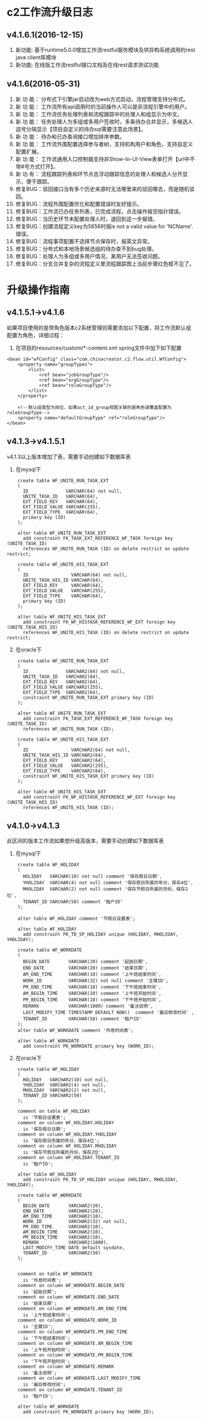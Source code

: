 # c2工作流升级日志
## v4.1.6.1(2016-12-15)
1. 新功能:  基于runtime5.0.0增加工作流restful服务模块及供异构系统调用的rest java client厍模块
2. 新功能:  在线版工作流restful接口文档及在线rest请求测试功能

## v4.1.6(2016-05-31)

1. 新 功 能：  分布式下引擎jar启动改为web方式启动，流程管理支持分布式。
2. 新 功 能：  工作流所有api调用时的当前操作人可以是非流程引擎中的用户。
3. 新 功 能：  工作流任务处理列表和流程跟踪中的处理人和组显示为中文。
4. 新 功 能：  任务处理人为多组或多用户签收时，多条待办合并显示，多候选人逗号分隔显示【项目自定义的待办sql需要注意此场景】。
5. 新 功 能：  待办和已办查询接口增加排序参数。
6. 新 功 能：  工作流外围配置选择参与者树，支持机构用户和角色，支持自定义配置扩展。
7. 新 功 能：  工作流通用入口控制器支持非Show-In-UI-View表单打开【url中不带#号方式打开】。
8. 新 功 有：  流程跟踪列表和环节点击浮动跟踪信息的处理人和候选人分开显示，便于跟踪。
9. 修复BUG：驳回接口当有多个历史来源时无法哪里来的驳回哪去，而是随机驳回。
10. 修复BUG：流程外围配置优化和配置错误时友好提示。
11. 修复BUG：工作流已办任务列表，已完成流程，点击操作报空指针错误。
12. 修复BUG：当历史环节未配置处理人时，退回到这一步报错。
13. 修复BUG：创建流程定义key为5656时报is not a valid value for 'NCName'. 错误。
14. 修复BUG：流程事项配置不选择节点保存时，报英文异常。
15. 修复BUG：分布式和本地场景候选组的待办查不到bug处理。
16. 修复BUG：处理人为多组或多用户情况，某用户无法签收问题。
17. 修复BUG：分支合并复杂的流程定义里流程跟踪图上当前步骤红色框不见了。


# 升级操作指南

## v4.1.5.1->v4.1.6

如果项目使用的是带角色版本c2系统管理则需要添加以下配置，将工作流默认组配置为角色，详细过程：

1. 在项目的resources/custom/*-content.xml spring文件中加下如下配置
```
<bean id="wfConfig" class="com.chinacreator.c2.flow.util.WfConfig">
	<property name="groupTypes">
		<list>
			<ref bean="jobGroupType"/>
			<ref bean="orgGroupType"/>
			<ref bean="roleGroupType"/>
		</list>
	</property>
	
	<!--默认组类型为岗位，如果act_id_group视图关联的是角色请覆盖配置为roleGroupType-->
	<property name="defaultGroupType" ref="roleGroupType"/>
</bean>
``` 

## v4.1.3->v4.1.5.1

v4.1.3以上版本增加了表，需要手动创建如下数据厍表

1. 在mysql下
```
	create table WF_UNITE_RUN_TASK_EXT
	(
	  ID              VARCHAR(64) not null,
	  UNITE_TASK_ID   VARCHAR(64),
	  EXT_FIELD_KEY   VARCHAR(64),
	  EXT_FIELD_VALUE VARCHAR(255),
	  EXT_FIELD_TYPE  VARCHAR(64),
	  primary key (ID)
	);
	
	alter table WF_UNITE_RUN_TASK_EXT
	  add constraint FK_TASK_EXT_REFERENCE_WF_TASK foreign key (UNITE_TASK_ID)
	  references WF_UNITE_RUN_TASK (ID) on delete restrict on update restrict;
	  
	create table WF_UNITE_HIS_TASK_EXT
	(
	  ID                VARCHAR(64) not null,
	  UNITE_TASK_HIS_ID VARCHAR(64),
	  EXT_FIELD_KEY     VARCHAR(64),
	  EXT_FIELD_VALUE   VARCHAR(255),
	  EXT_FIELD_TYPE    VARCHAR(64),
	  primary key (ID)
	);
	  
	alter table WF_UNITE_HIS_TASK_EXT
	  add constraint FK_WF_HISTASK_REFERENCE_WF_EXT foreign key (UNITE_TASK_HIS_ID)
	  references WF_UNITE_HIS_TASK (ID) on delete restrict on update restrict;
```


2. 在oracle下
```
	create table WF_UNITE_RUN_TASK_EXT
	(
	  ID              VARCHAR2(64) not null,
	  UNITE_TASK_ID   VARCHAR2(64),
	  EXT_FIELD_KEY   VARCHAR2(64),
	  EXT_FIELD_VALUE VARCHAR2(255),
	  EXT_FIELD_TYPE  VARCHAR2(64),
	  constraint WF_UNITE_RUN_TASK_EXT primary key (ID)
	);
	
	alter table WF_UNITE_RUN_TASK_EXT
	  add constraint FK_TASK_EXT_REFERENCE_WF_TASK foreign key (UNITE_TASK_ID)
	  references WF_UNITE_RUN_TASK (ID);
	  
	create table WF_UNITE_HIS_TASK_EXT
	(
	  ID                VARCHAR2(64) not null,
	  UNITE_TASK_HIS_ID VARCHAR2(64),
	  EXT_FIELD_KEY     VARCHAR2(64),
	  EXT_FIELD_VALUE   VARCHAR2(255),
	  EXT_FIELD_TYPE    VARCHAR2(64),
	  constraint WF_UNITE_HIS_TASK_EXT primary key (ID)
	);
	  
	alter table WF_UNITE_HIS_TASK_EXT
	  add constraint FK_WF_HISTASK_REFERENCE_WF_EXT foreign key (UNITE_TASK_HIS_ID)
	  references WF_UNITE_HIS_TASK (ID);
```


## v4.1.0->v4.1.3

此区间的版本工作流如果想升级高版本，需要手动创建如下数据厍表

1. 在mysql下
```
	create table WF_HOLIDAY
	(
	  HOLIDAY   VARCHAR(10) not null comment '保存假日日期',
	  YHOLIDAY  VARCHAR(4) not null comment '保存假日所属的年分，保存4位',
	  MHOLIDAY  VARCHAR(2) not null comment '保存节假日所属的月份，保存2位',
	  TENANT_ID VARCHAR(50) comment '租户ID'
	);
	
	alter table WF_HOLIDAY comment '节假日设置表';
	  
	alter table WF_HOLIDAY
	  add constraint PK_TD_SP_HOLIDAY unique (HOLIDAY, MHOLIDAY, YHOLIDAY);
	  
	create table WF_WORKDATE
	(
	  BEGIN_DATE       VARCHAR(20) comment '起始日期',
	  END_DATE         VARCHAR(20) comment '结束日期',
	  AM_END_TIME      VARCHAR(10) comment '上午班结束时间',
	  WORK_ID          VARCHAR(32) not null comment '主键ID',
	  PM_END_TIME      VARCHAR(10) comment '下午班结束时间',
	  AM_BEGIN_TIME    VARCHAR(10) comment '上午班开始时间',
	  PM_BEGIN_TIME    VARCHAR(10) comment '下午班开始时间',
	  REMARK           VARCHAR(1000) comment '备注说明',
	  LAST_MODIFY_TIME TIMESTAMP DEFAULT NOW()  comment '最后修改时间' ,
	  TENANT_ID        VARCHAR(50) comment '租户ID'
	);
	alter table WF_WORKDATE comment '作息时间表';
	
	alter table WF_WORKDATE
	  add constraint PK_WORKDATE primary key (WORK_ID);
```


2. 在oracle下
```
	create table WF_HOLIDAY
	(
	  HOLIDAY   VARCHAR2(10) not null,
	  YHOLIDAY  VARCHAR2(4) not null,
	  MHOLIDAY  VARCHAR2(2) not null,
	  TENANT_ID VARCHAR2(50)
	);
	
	comment on table WF_HOLIDAY
	  is '节假日设置表';
	comment on column WF_HOLIDAY.HOLIDAY
	  is '保存假日日期';
	comment on column WF_HOLIDAY.YHOLIDAY
	  is '保存假日所属的年分，保存4位';
	comment on column WF_HOLIDAY.MHOLIDAY
	  is '保存节假日所属的月份，保存2位';
	comment on column WF_HOLIDAY.TENANT_ID
	  is '租户ID';
	  
	alter table WF_HOLIDAY
	  add constraint PK_TD_SP_HOLIDAY unique (HOLIDAY, MHOLIDAY, YHOLIDAY);
	
	create table WF_WORKDATE
	(
	  BEGIN_DATE       VARCHAR2(20),
	  END_DATE         VARCHAR2(20),
	  AM_END_TIME      VARCHAR2(10),
	  WORK_ID          VARCHAR2(32) not null,
	  PM_END_TIME      VARCHAR2(10),
	  AM_BEGIN_TIME    VARCHAR2(10),
	  PM_BEGIN_TIME    VARCHAR2(10),
	  REMARK           VARCHAR2(1000),
	  LAST_MODIFY_TIME DATE default sysdate,
	  TENANT_ID        VARCHAR2(50)
	);
	
	
	comment on table WF_WORKDATE
	  is '作息时间表';
	comment on column WF_WORKDATE.BEGIN_DATE
	  is '起始日期';
	comment on column WF_WORKDATE.END_DATE
	  is '结束日期';
	comment on column WF_WORKDATE.AM_END_TIME
	  is '上午班结束时间';
	comment on column WF_WORKDATE.WORK_ID
	  is '主键ID';
	comment on column WF_WORKDATE.PM_END_TIME
	  is '下午班结束时间';
	comment on column WF_WORKDATE.AM_BEGIN_TIME
	  is '上午班开始时间';
	comment on column WF_WORKDATE.PM_BEGIN_TIME
	  is '下午班开始时间';
	comment on column WF_WORKDATE.REMARK
	  is '备注说明';
	comment on column WF_WORKDATE.LAST_MODIFY_TIME
	  is '最后修改时间';
	comment on column WF_WORKDATE.TENANT_ID
	  is '租户ID';
	  
	alter table WF_WORKDATE
	  add constraint PK_WORKDATE primary key (WORK_ID);
```